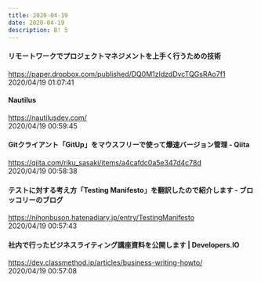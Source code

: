 ```yaml
---
title: 2020-04-19
date: 2020-04-19
description: B! 5
---
```


#### リモートワークでプロジェクトマネジメントを上手く行うための技術
https://paper.dropbox.com/published/DQ0M1zIdzdDvcTQGsRAo7f1<br>
2020/04/19 01:07:41<br>


#### Nautilus
https://nautilusdev.com/<br>
2020/04/19 00:59:45<br>


#### Gitクライアント「GitUp」をマウスフリーで使って爆速バージョン管理 - Qiita
https://qiita.com/riku_sasaki/items/a4cafdc0a5e347d4c78d<br>
2020/04/19 00:58:38<br>


#### テストに対する考え方「Testing Manifesto」を翻訳したので紹介します - ブロッコリーのブログ
https://nihonbuson.hatenadiary.jp/entry/TestingManifesto<br>
2020/04/19 00:57:43<br>


#### 社内で行ったビジネスライティング講座資料を公開します | Developers.IO
https://dev.classmethod.jp/articles/business-writing-howto/<br>
2020/04/19 00:57:08<br>



